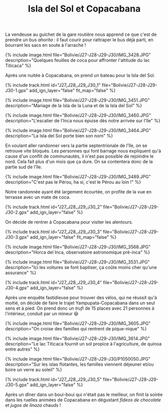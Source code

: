 ﻿---
title: "Isla del Sol et Copacabana"
permalink: /Bolivie/J27-J28-J29-J30/
sidebar:
  nav: "bolivie"
enable_tracks: true
---

La vendeuse au guichet de la gare routière nous apprend ce que c'est de prendre un bus *ahorita* : il faut courir pour rattraper le bus déjà parti, en bourrant les sacs en soute à l'arrache !

{% include image.html file="Bolivie/J27-J28-J29-J30/IMG_3428.JPG" description="Quelques feuilles de coca pour affronter l'altitude du lac Titicaca" %}

Après une nuitée à Copacabana, on prend un bateau pour la Isla del Sol.

{% include track.html id="J27_J28_J29_J30_1" file="Bolivie/J27-J28-J29-J30-1.gpx" add_ign_layer="false" fit_map="false" %}

{% include image.html file="Bolivie/J27-J28-J29-J30/IMG_3451.JPG" description="Mariage de la Isla de la Luna et de la Isla del Sol" %}

{% include image.html file="Bolivie/J27-J28-J29-J30/IMG_3460.JPG" description="L'escalier de l'Inca nous épuise dès notre arrivée sur l'île" %}

{% include image.html file="Bolivie/J27-J28-J29-J30/IMG_3464.JPG" description="La Isla del Sol porte bien son nom" %}

En voulant aller randonner vers la partie septentrionale de l'île, on se retrouve vite bloqués. Les personnes qui font barrage nous expliquent qu'à cause d'un conflit de communautés, il n'est pas possible de rejoindre le nord. Cela fait plus d'un mois que ça dure. On se contentera donc de la partie sud de l'île.

{% include image.html file="Bolivie/J27-J28-J29-J30/IMG_3489.JPG" description="C'est pas le Pérou, ha si, c'est le Pérou au loin !" %}

Notre randonnée ayant été largement écourtée, on profite de la vue en terrasse avec un mate de coca.

{% include track.html id="J27_J28_J29_J30_2" file="Bolivie/J27-J28-J29-J30-2.gpx" add_ign_layer="false" %}

On décide de rentrer à Copacabana pour visiter les alentours.

{% include track.html id="J27_J28_J29_J30_3" file="Bolivie/J27-J28-J29-J30-3.gpx" add_ign_layer="false" fit_map="false" %}

{% include image.html file="Bolivie/J27-J28-J29-J30/IMG_3568.JPG" description="Horca del Inca, observatoire astronomique pré-inca" %}

{% include image.html file="Bolivie/J27-J28-J29-J30/IMG_3531.JPG" description="Ici les voitures se font baptiser, ça coûte moins cher qu'une assurance" %}

{% include track.html id="J27_J28_J29_J30_4" file="Bolivie/J27-J28-J29-J30-4.gpx" add_ign_layer="false" %}

Après une enquête fastidieuse pour trouver des vélos, qui ne réussit qu'à moitié, on décide de faire le trajet Yampupata-Copacabana dans un seul sens et à pied. On prend donc un *trufi* de 15 places avec 21 personnes à l'intérieur, conduit par un mineur :laughing:

{% include image.html file="Bolivie/J27-J28-J29-J30/IMG_3605.JPG" description="On croise des familles qui rentrent de pique-nique" %}

{% include image.html file="Bolivie/J27-J28-J29-J30/IMG_3614.JPG" description="Le lac Titicaca fournit un sol propice à l'agriculture, de quinoa entre autres" %}

{% include image.html file="Bolivie/J27-J28-J29-J30/P1050050.JPG" description="Sur les islas flotantes, les familles viennent déjeuner et/ou boire un verre au soleil" %}

{% include track.html id="J27_J28_J29_J30_5" file="Bolivie/J27-J28-J29-J30-5.gpx" add_ign_layer="false" %}

Après un dîner dans un boui-boui qui n'était pas le meilleur, on finit la soirée dans les ruelles animées de Copacabana en dégustant *fideos de chocolate* et *jugos de linaza* chauds !
